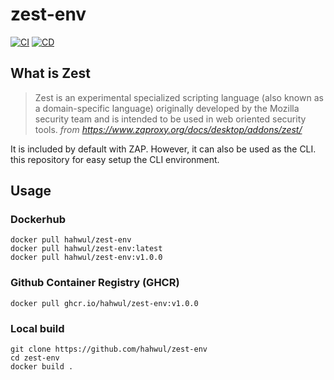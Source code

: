# zest-env
[![CI](https://github.com/hahwul/zest-env/actions/workflows/docker.yml/badge.svg)](https://github.com/hahwul/zest-env/actions/workflows/docker.yml)
[![CD](https://github.com/hahwul/zest-env/actions/workflows/docker-publish.yml/badge.svg)](https://github.com/hahwul/zest-env/actions/workflows/docker-publish.yml)

## What is Zest
> Zest is an experimental specialized scripting language (also known as a domain-specific language) originally developed by the Mozilla security team and is intended to be used in web oriented security tools.
*from https://www.zaproxy.org/docs/desktop/addons/zest/*

It is included by default with ZAP. However, it can also be used as the CLI. this repository for easy setup the CLI environment.

## Usage
### Dockerhub
```
docker pull hahwul/zest-env
docker pull hahwul/zest-env:latest
docker pull hahwul/zest-env:v1.0.0
```

### Github Container Registry (GHCR)
```
docker pull ghcr.io/hahwul/zest-env:v1.0.0
```

### Local build
```
git clone https://github.com/hahwul/zest-env
cd zest-env
docker build .
```
